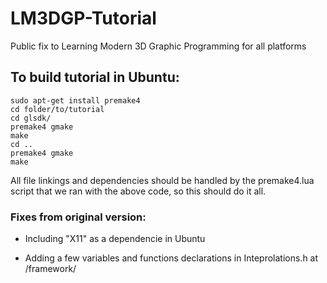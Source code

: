 # LM3DGP-Tutorial
Public fix to Learning Modern 3D Graphic Programming for all platforms

## To build tutorial in Ubuntu:
```
sudo apt-get install premake4
cd folder/to/tutorial
cd glsdk/
premake4 gmake
make
cd ..
premake4 gmake
make
```
All file linkings and dependencies should be handled by the premake4.lua script that we ran with the above code, so this should do it all.

### Fixes from original version:

* Including "X11" as a dependencie in Ubuntu

* Adding a few variables and functions declarations in Inteprolations.h at /framework/

